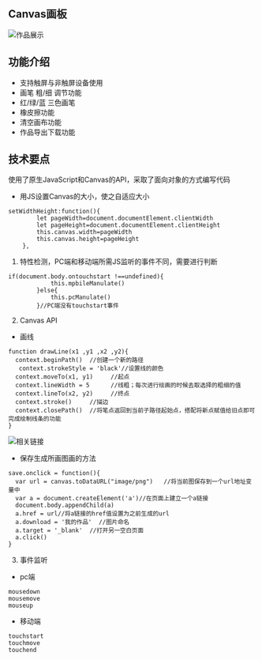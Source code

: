 ## Canvas画板

![作品展示](https://upload-images.jianshu.io/upload_images/13167242-d9e8028fde9259fc.png?imageMogr2/auto-orient/strip%7CimageView2/2/w/1240)

## 功能介绍

- 支持触屏与非触屏设备使用
- 画笔 粗/细 调节功能
- 红/绿/蓝 三色画笔
- 橡皮擦功能
- 清空画布功能
- 作品导出下载功能

## 技术要点
使用了原生JavaScript和Canvas的API，采取了面向对象的方式编写代码
- 用JS设置Canvas的大小，使之自适应大小
```
setWidthHeight:function(){
        let pageWidth=document.documentElement.clientWidth
        let pageHeight=document.documentElement.clientHeight
        this.canvas.width=pageWidth
        this.canvas.height=pageHeight
    },

```
1. 特性检测，PC端和移动端所需JS监听的事件不同，需要进行判断
```
if(document.body.ontouchstart !==undefined){
            this.mpbileManulate()
        }else{
            this.pcManulate()
        }//PC端没有touchstart事件

```
2. Canvas API
- 画线
```
function drawLine(x1 ,y1 ,x2 ,y2){
  context.beginPath()  //创建一个新的路径
   context.strokeStyle = 'black'//设置线的颜色
  context.moveTo(x1, y1)     //起点
  context.lineWidth = 5      //线粗；每次进行绘画的时候去取选择的粗细的值
  context.lineTo(x2, y2)     //终点
  context.stroke()     //描边
  context.closePath()  //将笔点返回到当前子路径起始点，搭配将新点赋值给旧点即可完成绘制线条的功能
}
```
![相关链接](https://developer.mozilla.org/zh-CN/docs/Web/API/Canvas_API)


- 保存生成所画图画的方法
```
save.onclick = function(){
  var url = canvas.toDataURL("image/png")   //将当前图保存到一个url地址变量中
  var a = document.createElement('a')//在页面上建立一个a链接
  document.body.appendChild(a)
  a.href = url//将a链接的href值设置为之前生成的url
  a.download = '我的作品'  //图片命名
  a.target = '_blank'  //打开另一空白页面
  a.click()
}
```
3. 事件监听
- pc端
```
mousedown
mousemove
mouseup
```
- 移动端
```
touchstart
touchmove
touchend
```